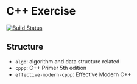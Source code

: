 # C++ Exercise

[![Build Status](https://travis-ci.org/ahxxm/cpp-exercise.svg)](https://travis-ci.org/ahxxm/cpp-exercise)

## Structure

- `algo`: algorithm and data structure related
- `cppp`: C++ Primer 5th edition
- `effective-modern-cppp`: Effective Modern C++ 
